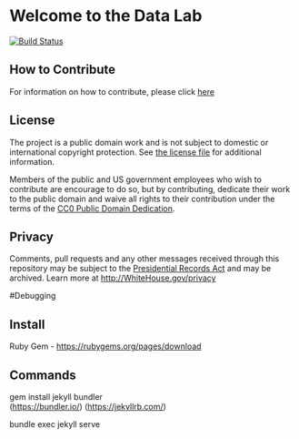 # Welcome to the Data Lab


[![Build Status](https://travis-ci.org/fedspendingtransparency/datalab.svg?branch=master)](https://travis-ci.org/fedspendingtransparency/datalab)

## How to Contribute

For information on how to contribute, please click [here](contributing.md)

## License

The project is a public domain work and is not subject to domestic or international copyright protection. See [the license file](LICENSE) for additional information.

Members of the public and US government employees who wish to contribute are encourage to do so, but by contributing, dedicate their work to the public domain and waive all rights to their contribution under the terms of the [CC0 Public Domain Dedication](http://creativecommons.org/publicdomain/zero/1.0/).

## Privacy

Comments, pull requests and any other messages received through this repository may be subject to the [Presidential Records Act](http://www.archives.gov/about/laws/presidential-records.html) and may be archived. Learn more at http://WhiteHouse.gov/privacy

#Debugging

## Install
Ruby Gem  - https://rubygems.org/pages/download

## Commands
gem install jekyll bundler  
(https://bundler.io/)
(https://jekyllrb.com/)

bundle exec jekyll serve



